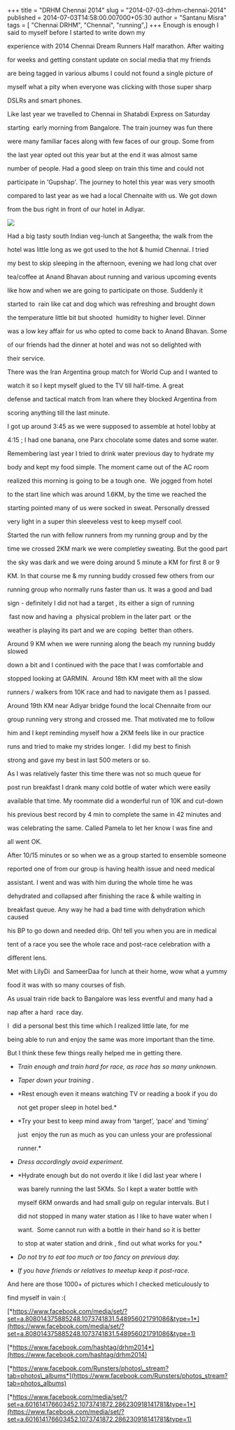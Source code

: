 +++
title = "DRHM Chennai 2014"
slug = "2014-07-03-drhm-chennai-2014"
published = 2014-07-03T14:58:00.007000+05:30
author = "Santanu Misra"
tags = [ "Chennai DRHM", "Chennai", "running",]
+++
Enough is enough I said to myself before I started to write down my
experience with 2014 Chennai Dream Runners Half marathon. After waiting
for weeks and getting constant update on social media that my friends
are being tagged in various albums I could not found a single picture of
myself what a pity when everyone was clicking with those super sharp
DSLRs and smart phones.  
  
Like last year we travelled to Chennai in Shatabdi Express on Saturday
starting  early morning from Bangalore. The train journey was fun there
were many familiar faces along with few faces of our group. Some from
the last year opted out this year but at the end it was almost same
number of people. Had a good sleep on train this time and could not
participate in 'Gupshap'. The journey to hotel this year was very smooth
compared to last year as we had a local Chennaite with us. We got down
from the bus right in front of our hotel in Adiyar.  
  

[![](../images/thumbnails/2014-07-03-drhm-chennai-2014-IMG_20140621_130657%257E2.jpg)](../images/2014-07-03-drhm-chennai-2014-IMG_20140621_130657%257E2.jpg)

  
Had a big tasty south Indian veg-lunch at Sangeetha; the walk from the
hotel was little long as we got used to the hot & humid Chennai. I tried
my best to skip sleeping in the afternoon, evening we had long chat over
tea/coffee at Anand Bhavan about running and various upcoming events
like how and when we are going to participate on those. Suddenly it
started to  rain like cat and dog which was refreshing and brought down
the temperature little bit but shooted  humidity to higher level. Dinner
was a low key affair for us who opted to come back to Anand Bhavan. Some
of our friends had the dinner at hotel and was not so delighted with
their service.  
  
There was the Iran Argentina group match for World Cup and I wanted to
watch it so I kept myself glued to the TV till half-time. A great
defense and tactical match from Iran where they blocked Argentina from
scoring anything till the last minute.  
  
I got up around 3:45 as we were supposed to assemble at hotel lobby at
4:15 ; I had one banana, one Parx chocolate some dates and some water.
Remembering last year I tried to drink water previous day to hydrate my
body and kept my food simple. The moment came out of the AC room
realized this morning is going to be a tough one.  We jogged from hotel
to the start line which was around 1.6KM, by the time we reached the
starting pointed many of us were socked in sweat. Personally dressed
very light in a super thin sleeveless vest to keep myself cool.  
  
Started the run with fellow runners from my running group and by the
time we crossed 2KM mark we were completley sweating. But the good part
the sky was dark and we were doing around 5 minute a KM for first 8 or 9
KM. In that course me & my running buddy crossed few others from our
running group who normally runs faster than us. It was a good and bad
sign - definitely I did not had a target , its either a sign of running
 fast now and having a  physical problem in the later part  or the
weather is playing its part and we are coping  better than others.  
  
Around 9 KM when we were running along the beach my running buddy slowed
down a bit and I continued with the pace that I was comfortable and
stopped looking at GARMIN.  Around 18th KM meet with all the slow
runners / walkers from 10K race and had to navigate them as I passed.
Around 19th KM near Adiyar bridge found the local Chennaite from our
group running very strong and crossed me. That motivated me to follow
him and I kept reminding myself how a 2KM feels like in our practice
runs and tried to make my strides longer.  I did my best to finish
strong and gave my best in last 500 meters or so.  
  
As I was relatively faster this time there was not so much queue for
post run breakfast I drank many cold bottle of water which were easily
available that time. My roommate did a wonderful run of 10K and cut-down
his previous best record by 4 min to complete the same in 42 minutes and
was celebrating the same. Called Pamela to let her know I was fine and
all went OK.  
  
After 10/15 minutes or so when we as a group started to ensemble someone
reported one of from our group is having health issue and need medical
assistant. I went and was with him during the whole time he was
dehydrated and collapsed after finishing the race & while waiting in
breakfast queue. Any way he had a bad time with dehydration which caused
his BP to go down and needed drip. Oh! tell you when you are in medical
tent of a race you see the whole race and post-race celebration with a
different lens.  
  
Met with LilyDi  and SameerDaa for lunch at their home, wow what a yummy
food it was with so many courses of fish.  
  
As usual train ride back to Bangalore was less eventful and many had a
nap after a hard  race day.  
  
I  did a personal best this time which I realized little late, for me
being able to run and enjoy the same was more important than the time.
But I think these few things really helped me in getting there.  
  
  

-   *Train enough and train hard for race, as race has so many unknown.*
-   *Taper down your training .*
-   *Rest enough even it means watching TV or reading a book if you do
    not get proper sleep in hotel bed.*
-   *Try your best to keep mind away from ‘target’, ‘pace’ and ‘timing’
    just  enjoy the run as much as you can unless your are professional
    runner.*
-   *Dress accordingly avoid experiment.*
-   *Hydrate enough but do not overdo it like I did last year where I
    was barely running the last 5KMs. So I kept a water bottle with
    myself 6KM onwards and had small gulp on regular intervals. But I
    did not stopped in many water station as I like to have water when I
    want.  Some cannot run with a bottle in their hand so it is better
    to stop at water station and drink , find out what works for you.*
-   *Do not try to eat too much or too fancy on previous day.*
-   *If you have friends or relatives to meetup keep it post-race.*

  
And here are those 1000+ of pictures which I checked meticulously to
find myself in vain :(  
  
[*https://www.facebook.com/media/set/?set=a.808014375885248.1073741831.548956021791086&type=1*](https://www.facebook.com/media/set/?set=a.808014375885248.1073741831.548956021791086&type=1)  
[*https://www.facebook.com/hashtag/drhm2014*](https://www.facebook.com/hashtag/drhm2014)  
[*https://www.facebook.com/Runsters/photos\_stream?tab=photos\_albums*](https://www.facebook.com/Runsters/photos_stream?tab=photos_albums)  
[*https://www.facebook.com/media/set/?set=a.601614176603452.1073741872.286230918141781&type=1*](https://www.facebook.com/media/set/?set=a.601614176603452.1073741872.286230918141781&type=1)
